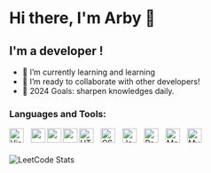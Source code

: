 # Hi there, I'm Arby 👋 

## I'm a developer !

- 🌱 I’m currently learning and learning
- 👯 I’m ready to collaborate with other developers!
- 🥅 2024 Goals: sharpen knowledges daily.

### Languages and Tools:

<img align="left" alt="Visual Studio Code" width="26px" src="https://cdn.jsdelivr.net/gh/devicons/devicon/icons/vscode/vscode-original.svg" style="padding-right:10px;" />
<img align="left" width="26px" src="https://cdn.jsdelivr.net/gh/devicons/devicon/icons/python/python-original.svg" />
<img align="left" width="26px" src="https://cdn.jsdelivr.net/gh/devicons/devicon/icons/django/django-plain.svg" />
<img align="left" width="26px" src="https://cdn.jsdelivr.net/gh/devicons/devicon/icons/fastapi/fastapi-original-wordmark.svg" />
<img align="left" alt="HTML5" width="26px" src="https://cdn.jsdelivr.net/gh/devicons/devicon/icons/html5/html5-original.svg" style="padding-right:10px;" />
<img align="left" alt="CSS3" width="26px" src="https://cdn.jsdelivr.net/gh/devicons/devicon/icons/css3/css3-original.svg" style="padding-right:10px;" />
<img align="left" alt="JavaScript" width="26px" src="https://cdn.jsdelivr.net/gh/devicons/devicon/icons/javascript/javascript-original.svg" style="padding-right:10px;" />
<img align="left" alt="React" width="26px" src="https://cdn.jsdelivr.net/gh/devicons/devicon/icons/react/react-original.svg" style="padding-right:10px;" />
<img align="left" alt="MongoDB" width="26px" src="https://cdn.jsdelivr.net/gh/devicons/devicon/icons/mongodb/mongodb-original.svg" style="padding-right:10px;" />
<img align="left" alt="MySQL" width="26px" src="https://cdn.jsdelivr.net/gh/devicons/devicon/icons/mysql/mysql-original.svg" style="padding-right:10px;" />
<br />
<br />


![LeetCode Stats](https://leetcode.card.workers.dev/ingarbi006?theme=default&font=patrick_hand&extension=null)
